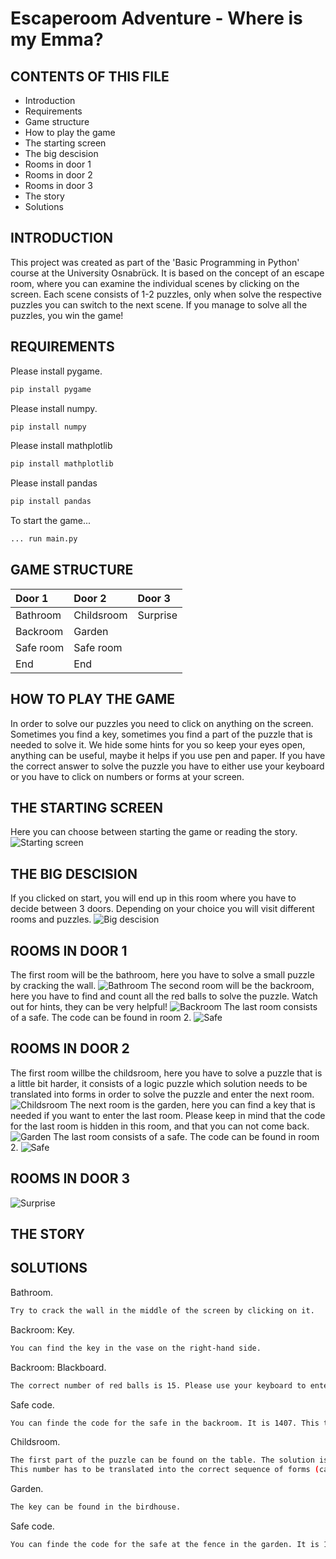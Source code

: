 # Escaperoom Adventure - Where is my Emma? 

CONTENTS OF THIS FILE
---------------------

 * Introduction
 * Requirements
 * Game structure
 * How to play the game
 * The starting screen
 * The big descision
 * Rooms in door 1
 * Rooms in door 2
 * Rooms in door 3
 * The story
 * Solutions

INTRODUCTION
---------------------
This project was created as part of the 'Basic Programming in Python' course at the University Osnabrück.
It is based on the concept of an escape room, where you can examine the individual scenes by clicking on the screen. Each scene consists of 1-2 puzzles, only when solve the respective puzzles you can switch to the next scene.
If you manage to solve all the puzzles, you win the game!

REQUIREMENTS
---------------------
Please install pygame.
```bash
pip install pygame
```
 Please install numpy. 
```bash
pip install numpy
```
Please install mathplotlib

```bash
pip install mathplotlib
```

Please install pandas

```bash
pip install pandas
```
To start the game...
```bash
... run main.py
```

GAME STRUCTURE
---------------------
| Door 1 | Door 2 | Door 3 |
|:--------------|:-------------|:--------------|
| Bathroom | Childsroom | Surprise |
| Backroom | Garden |  |
| Safe room | Safe room |  |
| End | End |  |

HOW TO PLAY THE GAME
---------------------
In order to solve our puzzles you need to click on anything on the screen. Sometimes you find a key, sometimes you find a part of the puzzle that is needed to solve it.
We hide some hints for you so keep your eyes open, anything can be useful, maybe it helps if you use pen and paper.
If you have the correct answer to solve the puzzle you have to either use your keyboard or you have to click on numbers or forms at your screen.

THE STARTING SCREEN
---------------------
Here you can choose between starting the game or reading the story.
![Starting screen](https://github.com/jjennyy/BaPy_escaperoom/blob/main/Images/start_pushstart.PNG)

THE BIG DESCISION
---------------------
If you clicked on start, you will end up in this room where you have to decide between 3 doors.
Depending on your choice you will visit different rooms and puzzles.
![Big descision](https://github.com/jjennyy/BaPy_escaperoom/blob/main/Images/3doors.jpg)

ROOMS IN DOOR 1
---------------------
The first room will be the bathroom, here you have to solve a small puzzle by cracking the wall.
![Bathroom](https://github.com/jjennyy/BaPy_escaperoom/blob/main/Images/bathroom.PNG)
The second room will be the backroom, here you have to find and count all the red balls to solve the puzzle.
Watch out for hints, they can be very helpful!
![Backroom](https://github.com/jjennyy/BaPy_escaperoom/blob/main/Images/backroom.PNG)
The last room consists of a safe. The code can be found in room 2.
![Safe](https://github.com/jjennyy/BaPy_escaperoom/blob/main/Images/tresor_open.png)


ROOMS IN DOOR 2
---------------------
The first room willbe the childsroom, here you have to solve a puzzle that is a little bit harder, it consists of a logic puzzle which solution needs to be translated into forms in order to solve the puzzle and enter the next room.
![Childsroom](https://github.com/jjennyy/BaPy_escaperoom/blob/main/Images/childsroom.PNG)
The next room is the garden, here you can find a key that is needed if you want to enter the last room.
Please keep in mind that the code for the last room is hidden in this room, and that you can not come back.
![Garden](https://github.com/jjennyy/BaPy_escaperoom/blob/main/Images/garden_closed.PNG)
The last room consists of a safe. The code can be found in room 2.
![Safe](https://github.com/jjennyy/BaPy_escaperoom/blob/main/Images/tresor_open.png)


ROOMS IN DOOR 3
---------------------
![Surprise](https://github.com/jjennyy/BaPy_escaperoom/blob/main/Images/mysteryroom.PNG)

THE STORY 
---------------------

SOLUTIONS
---------------------
Bathroom.
```bash
Try to crack the wall in the middle of the screen by clicking on it.
```
Backroom: Key.
```bash
You can find the key in the vase on the right-hand side.
```
Backroom: Blackboard.
```bash
The correct number of red balls is 15. Please use your keyboard to enter this number.
```
Safe code.
```bash
You can finde the code for the safe in the backroom. It is 1407. This time you have to click on the right numbers on the touchpad.
```
Childsroom.
```bash
The first part of the puzzle can be found on the table. The solution is 420. 
This number has to be translated into the correct sequence of forms (can be found on the poster over the bed). The sequence is "Heard","Square","Circle".
```
Garden.
```bash
The key can be found in the birdhouse.
```
Safe code.
```bash
You can finde the code for the safe at the fence in the garden. It is 1532.
